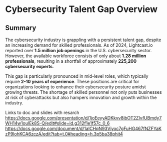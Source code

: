 # Cybersecurity Talent Gap Overview

## Summary
The cybersecurity industry is grappling with a persistent talent gap, despite an increasing demand for skilled professionals. As of 2024, Lightcast.io reported over **1.5 million job openings** in the U.S. cybersecurity sector. However, the available workforce consists of only about **1.28 million professionals**, resulting in a shortfall of approximately **225,200 cybersecurity experts**.

This gap is particularly pronounced in mid-level roles, which typically require **2-10 years of experience**. These positions are critical for organizations looking to enhance their cybersecurity posture amidst growing threats. The shortage of skilled personnel not only puts businesses at risk of cyberattacks but also hampers innovation and growth within the industry.

Links to doc and slides with resarch
https://docs.google.com/presentation/d/1joEeyyADKkvv8ibOT2ZIvfUBmdy7WH14w1oulEk8S-Q/edit#slide=id.g312f1e1f57c_0_6
https://docs.google.com/document/d/1aICHqN93Viyxc7gFuHG467fNZFYaKzP9lohKCA6zczA/edit?tab=t.0#heading=h.3p5ba38phit4
